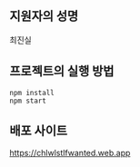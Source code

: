 ## 지원자의 성명

최진실

## 프로젝트의 실행 방법

`npm install`  
`npm start`

## 배포 사이트

https://chlwlstlfwanted.web.app
